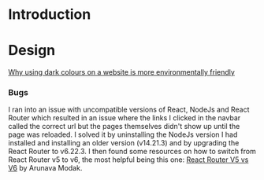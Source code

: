 # Introduction

# Design

[Why using dark colours on a website is more environmentally friendly](https://endtimes.dev/actually-dark-mode-can-save-the-world/)



### Bugs
I ran into an issue with uncompatible versions of React, NodeJs and React Router which resulted in an issue where the links I clicked in the navbar called the correct url but the pages themselves didn't show up until the page was reloaded. I solved it by uninstalling the NodeJs version I had installed and installing an older version (v14.21.3) and by upgrading the React Router to v6.22.3. I then found some resources on how to switch from React Router v5 to v6, the most helpful being this one: [React Router V5 vs V6](https://dev.to/arunavamodak/react-router-v5-vs-v6-dp0) by Arunava Modak. 